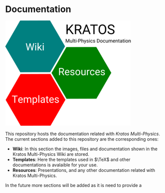 # Documentation

<img src="./documentation_logo.png" width="400"> 

This repository hosts the documentation related with _Kratos Multi-Physics_. The current sections added to this repository are the corresponding ones:

* **Wiki**: In this section the images, files and documentation shown in the Kratos Multi-Physics Wiki are stored.
* **Templates**: Here the templates used in $\TeX$ and other documentations is avalaible for your use.
* **Resources**: Presentations, and any other documentation related with Kratos Multi-Physics.

In the future more sections will be added as it is need to provide a 